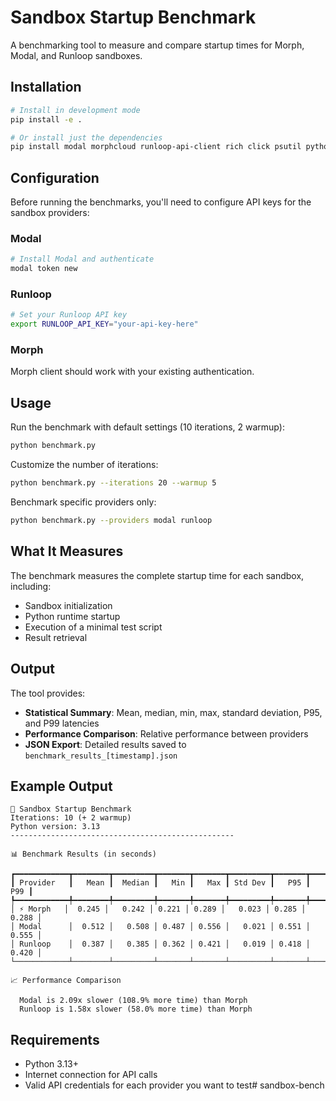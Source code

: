 # Sandbox Startup Benchmark

A benchmarking tool to measure and compare startup times for Morph, Modal, and Runloop sandboxes.

## Installation

```bash
# Install in development mode
pip install -e .

# Or install just the dependencies
pip install modal morphcloud runloop-api-client rich click psutil python-dotenv
```

## Configuration

Before running the benchmarks, you'll need to configure API keys for the sandbox providers:

### Modal
```bash
# Install Modal and authenticate
modal token new
```

### Runloop
```bash
# Set your Runloop API key
export RUNLOOP_API_KEY="your-api-key-here"
```

### Morph
Morph client should work with your existing authentication.

## Usage

Run the benchmark with default settings (10 iterations, 2 warmup):
```bash
python benchmark.py
```

Customize the number of iterations:
```bash
python benchmark.py --iterations 20 --warmup 5
```

Benchmark specific providers only:
```bash
python benchmark.py --providers modal runloop
```

## What It Measures

The benchmark measures the complete startup time for each sandbox, including:
- Sandbox initialization
- Python runtime startup
- Execution of a minimal test script
- Result retrieval

## Output

The tool provides:
- **Statistical Summary**: Mean, median, min, max, standard deviation, P95, and P99 latencies
- **Performance Comparison**: Relative performance between providers
- **JSON Export**: Detailed results saved to `benchmark_results_[timestamp].json`

## Example Output

```
🚀 Sandbox Startup Benchmark
Iterations: 10 (+ 2 warmup)
Python version: 3.13
--------------------------------------------------

📊 Benchmark Results (in seconds)

┏━━━━━━━━━━━━┳━━━━━━━━┳━━━━━━━━━┳━━━━━━━┳━━━━━━━┳━━━━━━━━━┳━━━━━━━┳━━━━━━━┓
┃ Provider   ┃   Mean ┃  Median ┃   Min ┃   Max ┃ Std Dev ┃   P95 ┃   P99 ┃
┡━━━━━━━━━━━━╇━━━━━━━━╇━━━━━━━━━╇━━━━━━━╇━━━━━━━╇━━━━━━━━━╇━━━━━━━╇━━━━━━━┩
│ ⚡ Morph   │  0.245 │   0.242 │ 0.221 │ 0.289 │   0.023 │ 0.285 │ 0.288 │
│ Modal      │  0.512 │   0.508 │ 0.487 │ 0.556 │   0.021 │ 0.551 │ 0.555 │
│ Runloop    │  0.387 │   0.385 │ 0.362 │ 0.421 │   0.019 │ 0.418 │ 0.420 │
└────────────┴────────┴─────────┴───────┴───────┴─────────┴───────┴───────┘

📈 Performance Comparison

  Modal is 2.09x slower (108.9% more time) than Morph
  Runloop is 1.58x slower (58.0% more time) than Morph
```

## Requirements

- Python 3.13+
- Internet connection for API calls
- Valid API credentials for each provider you want to test# sandbox-bench
